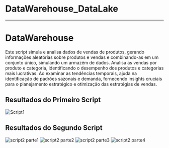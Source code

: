 # DataWarehouse_DataLake
<hr>

# DataWarehouse
Este script simula e analisa dados de vendas de produtos, gerando informações aleatórias sobre produtos e vendas e combinando-as em um conjunto único, simulando um armazém de dados. Analisa as vendas por produto e categoria, identificando o desempenho dos produtos e categorias mais lucrativas. Ao examinar as tendências temporais, ajuda na identificação de padrões sazonais e demanda, fornecendo insights cruciais para o planejamento estratégico e otimização das estratégias de vendas.

## Resultados do Primeiro Script
![Script1](https://github.com/renebttg/DataWarehouse_DataLake/assets/114888521/5a058257-a131-409e-94cd-974f20b09172)

## Resultados do Segundo Script
![script2 parte1](https://github.com/renebttg/DataWarehouse_DataLake/assets/114888521/ab035a6e-fcfd-4e22-8bf2-06009fab2cbb)
![script2 parte2](https://github.com/renebttg/DataWarehouse_DataLake/assets/114888521/e55027e1-cdf9-43f3-9a9d-041fc2b4859a)
![script2 parte3](https://github.com/renebttg/DataWarehouse_DataLake/assets/114888521/065f6896-8382-4e95-9e9c-e78a826bb62e)
![script2 parte4](https://github.com/renebttg/DataWarehouse_DataLake/assets/114888521/d13bdc16-2be2-44a8-9ccc-8ccd0dc2599c)
